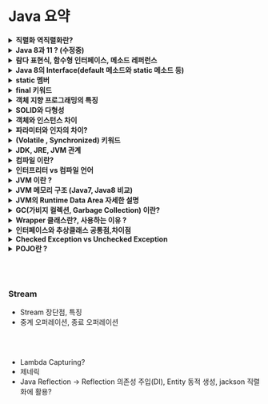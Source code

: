 # Java 요약

<details>
<summary><b>직렬화 역직렬화란?</b></summary>
<div markdown="1">

* 직렬화와 역직렬화는 자바 시스템 내부에서 사용되는 객체 또는 데이터를 외부의 자바 시스템에서도 사용할 수 있도록 
* 바이트(byte) 형태로 데이터 변환하는 작업을 의미한다.
* 직렬화란 객체를 직렬화하여 전송 가능한 형태로 만드는 것
* 반대로 역직렬화란 데이터를 읽어 객체의 형태로 만드는 것을 의미한다.

</div>
</details>


<details>
<summary><b>Java 8과 11 ? (수정중)</b></summary>
<div markdown="1">

* 둘다 LTS 버전임
* Java 8
    * Metaspace란 ?
        * JDK 8부터 Heap영역의 Permanent Generation 영역이 제거되었다.
        * 대신 Native Memory 영역에 Metaspace 영역이 추가되었다.
        * Perm은 JVM에 의해 크기가 강제되던 영역이다.
        * Metaspace는 Native memory 영역으로, OS가 자동으로 크기를 조절한다.
        * 옵션으로 Metaspace의 크기를 줄일 수도 있다.
        * 그 결과 기존과 비교해 큰 메모리 영역을 사용할 수 있게 되었다.
        * Perm 영역 크기로 인한 java.lang.OutOfMemoryError(`OOM`)은 더이상 마주칠 일이 없어짐
    * 람다 표현식 지원
        * 람다식 : 메소드를 하나의 식으로 표현한 것
        * 식별자 없이 실행할 수 있는 함수 표현식을 의미 = 익명 함수
* Java 11
    * String 관련 문자열이 좀 더 추가됨
    * 람다식의 파라미터에 var 변수를 사용할 수 있음 -> var 변수에 어노테이션을 붙일 수 있음

</div>
</details>


<details>
<summary><b>람다 표현식, 함수형 인터페이스, 메소드 레퍼런스</b></summary>
<div markdown="1">

* 람다 표현식(Lambda Expression)이란 메소드를 하나의 식으로 표현한 것
* 식별자 없이 실행할 수 있는 함수 표현식을 의미 = **익명 메소드(anonymous function)**
* 메소드를 사용하려면 클래스에 대한 인스턴스를 생성하여 내부의 메소드를 호출해야 하지만,
* 람다식을 이용하면 그렇지 않아도 메소드를 사용할 수 있음
* 기존의 불필요한 코드를 줄여주고, 작성된 코드의 가독성을 높이는 데 그 목적이 있음
* 람다 표현식은 **함수형 인터페이스(functional interface)** 에서만 가능

<br>

* 함수형 인터페이스(functional interface) : 추상메소드가 하나만 존재하는 인터페이스
* 추상메소드가 2개이상 이라면 람다식에 어떤 메소드가 들어갈지 알 수 없기 때문
* Functional Interface는 보통 직접 정의하지 않고 `java.util.function` 패키지에 정의되어 있는 Functional Interface를 사용한다.
* 기본형 함수형 인터페이스
    | **FuntionalInterface** | **method**        | **설명**                 |
    | ---------------------- | ----------------- | ------------------------ |
    | java.lang.Runnalbe     | void run()        | 매개변수, 반환 모두 없음 |
    | Supplier<T>            | T get()           | 매개변수 없음, 반환 T    |
    | Comsumer<T>            | void accept(T t)  | 매개변수 T, 반환 없음    |
    | Function<T, R>         | R apply(T t)      | 매개변수 T, 반환 R       |
    | Predicate<T>           | boolean test(T t) | 매개변수 T, 반환 boolean |

* 매개변수가 2개인 함수형 인터페이스
    | **FuntionalInterface** | **method**             | **설명**                   |
    | ---------------------- | ---------------------- | -------------------------- |
    | BiComsumer<T, U>       | void accept(T t, U u)  | 매개변수 2개, 반환 없음    |
    | BiPredicate<T, U>      | boolean test(T t, U u) | 매개변수 2개, 반환 boolean |
    | BiFunction<T, U, R>    | R apply(T t, U u)      | 매개변수 2개, 반환 R       |

* 입력과 반환이 동일한 함수형 인터페이스
    | **FuntionalInterface** | **method**        | **설명**                               |
    | ---------------------- | ----------------- | -------------------------------------- |
    | UnaryOperation<T>      | T apply(T t)      | 매개변수 1개로 반환타입과 동일         |
    | BinaryOperation<T>     | T apply(T t, T t) | 매개변수 2개, 매개변수와 반환유형 동일 |

<br>

* 메소드 레퍼런스
    * **람다 표현식에서 입력되는 값을 변경없이 바로 사용하는 경우 사용가능**
    * 입력값을 변경하지 말라는 표현방법 이기도 함
    * 변경의 여지를 없앨 수 있으므로 안정적이라고 볼 수 있음

</div>
</details>



<details>
<summary><b>Java 8의 Interface(default 메소드와 static 메소드 등)</b></summary>
<div markdown="1">

* Interface는 클래스와 달리 다중상속이 가능하다.
* 인터페이스 간의 상속 관계는 extends 키워드를 사용
* 클래스에서 인터페이스를 구현하려면 implements 키워드를 사용
* Java8 부터 default 메소드와 static 메소드를 구현할 수 있음
    * default 메소드
        * 인터페이스에서 이미 구현되어 있어 클래스에서 재정의하지 않아도 됨
        * 재정의를 할 수도 있음
    * static 메소드
        * 인스턴스 생성과 상관없이 인터페이스 타입으로 바로 호출가능한 메소드

</div>
</details>


<details>
<summary><b>static 멤버</b></summary>
<div markdown="1">

* 메소드 영역에 저장된다. -> GC가 관여하지 못함
* 프로그램의 시작과 동시에 할당되고 프로그램이 종료되어야 메모리에서 소멸된다.
* 정적 멤버
    * 정적 필드
    * 정적 메소드
        * 정적 메소드는 클래스가 메모리에 올라갈 때 정적 메소드가 자동적으로 생성
        * 정적 메소드는 인스턴스를 생성하지 않아도 호출을 할 수 있음
    * 정적 클래스
        * 외부 클래스는 정적 클래스로 만들 수 없지만 내부 클래스는 정적으로 만들 수 있음
        * 정적 내부 클래스는 외부 클래스의 비정적 멤버에 액세스 할 수 없음
        * 정적 내부 클래스는 해당 내부 클래스 멤버 변수에 액세스하기 위해 외부 클래스 참조가 필요하지 않음
        * 정적 클래스는 인스턴스화 될 수 없음. 따라서 해당 정적 내부 클래스의 메서드는 클래스 이름으로 직접 액세스 할 수 있음

</div>
</details>


<details>
<summary><b>final 키워드</b></summary>
<div markdown="1">

* 필드에 final을 사용하면 해당 필드 변경불가
* 메서드에 final을 사용하면 상속받은 클래스에서 부모의 final 메서드를 재정의 할 수 없음
* final Company company = new Company();
    * company = new Company(); : 객체를 한번 생성했다면 재생성 불가능
    * company.setName("Jerry"); : 클래스의 필드는 변경가능
* 클래스에 final을 사용하게되면, 그 final 클래스를 다른 클래스가 상속할 수 없다.

</div>
</details>


<details>
<summary><b>객체 지향 프로그래밍의 특징</b></summary>
<div markdown="1">

1. 추상화(abstraction)
2. 캡슐화(encapsulation)
3. 상속성(inheritance)
4. 다형성(polymorphism) : 여러 형태를 받아들일 수 있는 성질

</div>
</details>


<details>
<summary><b>SOLID와 다형성</b></summary>
<div markdown="1">

1. SRP : 단일 책임 원칙
2. OCP : 개방-폐쇄 원칙 
    * 확장에는 open , 변경에는 closed
3. LSP : 리스코프 치환 원칙
    * 다형성에서 하위 클래스는 인터페이스 규약을 지켜야 한다
    * ex) 자동차의 엑셀을 뒤로가도록 구현하면 안된다 -> LSP위반
4. ISP : 인터페이스 분리 원칙
    * 범용 인터페이스 하나보다 특정 클라이언트를 위한 인터페이스 여러개가 더 낫다.
    * ex) 자동차인터페이스 -> 운전 인터페이스, 정비 인터페이스로 세분화
5. DIP : 의존관계 역전 원칙
    * 왜 역전일까?
    * 추상화에 의존해야지, 구체화에 의존하면 안된다.
    * 인터페이스와 그것을 구현한 구현클래스가 있다면, 다른 클래스에서는 구현클래스가 아니라 인터페이스에 의존해야 한다.
        * 예시
        ~~~java
        @Component
        @RequiredArgsConstructor
        public class OrderServiceImpl implements OrderService {
            
            // DiscountPolicy를 상속받는 FixDiscountPolicy와 RateDiscountPolicy 가 있음
            private final DiscountPolicy discountPolicy; 
            private final MemberRepository memberRepository;
        }
        ~~~

</div>
</details>


<details>
<summary><b>객체와 인스턴스 차이</b></summary>
<div markdown="1">

* 클래스의 타입으로 선언된 것을 객체
* 메모리에 할당되어 실제로 사용되면 인스턴스
* 객체는 클래스의 인스턴스로 불림

~~~java
public static void main(String[] args) {
    Animal cat, dog; // '객체'

    // 인스턴스화
    cat = new Animal(); // cat은 Animal 클래스의 '인스턴스'(객체를 메모리에 할당)
    dog = new Animal(); // dog은 Animal 클래스의 '인스턴스'(객체를 메모리에 할당)
}
~~~

</div>
</details>


<details>
<summary><b>파라미터와 인자의 차이?</b></summary>
<div markdown="1">

* 매개변수(parameter)는 메소드를 정의할때 사용되는 변수
* 인자(Argument)는 메소드가 호출될때 넘기는 실제 값

</div>
</details>


<details>
<summary><b>(Volatile , Synchronized) 키워드</b></summary>
<div markdown="1">

* Java의 synchronized 키워드는 Thread 사이의 동기화 문제를 해결해주는 기법중 하나
* synchronized 키워드는 각 일반 Instance안에 존재하는 Monitor를 이용하여 Thread 사이의 동기화를 수행
* synchronized는 특정 Thead가 해당 블럭 전체를 lock하기 때문에 자원 낭비가 심함
    * lock을 거는데 오버헤드가 큼
    * dead-lock을 일으킬 가능성이 있음
    * 따라서 실무에서는 사용x

<br>

* 가시성 문제
    ~~~
    만약, 한 쓰레드가 변경된 값을 cache memory에서 메인메모리로 데이터를 저장하기 전에 
    다른 쓰레드에서 메인메모리의 해당 값을 읽어 변경되기 이전의 값을 처리한다면 data 불일치 문제가 발생한다.
    이러한 상황을 가시성 문제 라고 한다.
    ~~~
* 멀티쓰레드환경, 멀티코어 환경에서는 각 CPU는 메인 메모리에서 변수값을 참조하는게 아니라 각 CPU의 캐시 영역에서 메모리를 참조
* volatile keyword는 Java 변수를 Main Memory에 저장하겠다라는 것을 명시하는 것
* 매번 변수의 값을 Read, Write할 때마다 CPU cache가 아닌 Main Memory에서 읽거나 작성하는것
* Multi Thread환경에서 Thread가 변수 값을 읽어올 때 각각의 CPU Cache에 저장된 값이 다르기 때문에 변수 값 불일치 문제가 발생하기 때문
    ![](https://nesoy.github.io/assets/posts/20180609/2.png)
* volatile 키워드를 추가하게 되면 Main Memory에 저장하고 읽어오기 때문에 변수 값 불일치 문제를 해결할 수 있음
* 즉, 가시성이 보장되어야하는 변수를 cache memory에서 읽는 것이 아니라, 메인메모리 에서만 읽도록 보장하는 것
    ~~~java
    public class SharedObject {
        public volatile int counter = 0;
    }
    ~~~
* 언제(When) volatile이 적합?
    * 한 스레드만 '쓰기'하고, 나머지 스레드는 '읽기'만 하는 상황에서만 volatile을 이용한 동시성 보장이 가능하므로
    * Multi Thread 환경에서 하나의 Thread만 read & write하고 나머지 Thread가 read하는 상황에서 사용

<br>

* NonBlocking하면서 동기화 문제를 해결하기 위한 방법이 Atomic.
* Atomic의 동작 핵심원리는 바로 CAS알고리즘
* CAS는 변수의 값을 변경하기 전에 기존에 가지고 있던 값이 내가 예상하던 값과 같을 경우에만 새로운 값을 할당하는 방법
* 즉, CAS는 값을 변경하기 전에 한 번 더 확인하는 것
* Volatile 에서 설명했듯이, 메인메모리에 저장된 값과 CPU캐시에 저장된 값이 다른 경우가 있을 수 있음 (가시성문제)
* 이럴때 사용하는 것이 **CAS알고리즘**임
    * 현재 쓰레드에 저장된 값과 메인메모리에 저장된 값을 비교
    * 일치하는경우 새로운 값으로 교체되고 , 일치하지않는다면 실패하고 재시도

<br>

* Volatile 키워드가 있는데 Atomic 키워드를 사용하는 이유 ?
    * volatile 키워드는 오직 한개의 쓰레드에서 쓰기작업을할때, 그리고 다른 쓰레드는 읽기작업만을 할때 안정성을 보장
    * 하지만 AtomicInteger는 여러 쓰레드에서 읽기/쓰기작업을 병행할 수 있음.
    * 그래서 CAS 알고리즘을 사용하여 2중 안전을 기하는 방법을 사용하는 것임

</div>
</details>


<details>
<summary><b>JDK, JRE, JVM 관계</b></summary>
<div markdown="1">

* JDK, JRE, JVM
    ![](https://img1.daumcdn.net/thumb/R1280x0/?scode=mtistory2&fname=https%3A%2F%2Fblog.kakaocdn.net%2Fdn%2Fc00klf%2FbtqAjMzLyF2%2F6sU1VGp5vqAYIPLsXpakpK%2Fimg.png)
* JDK > JRE > JVM
* JDK = JRE + Development Tools
* JRE = JVM + Library Classes

</div>
</details>


<details>
<summary><b>컴파일 이란?</b></summary>
<div markdown="1">

~~~
컴파일은 인간이 이해할 수 있는 언어로 작성된 소스 코드(고수준 언어 : C, C++, Java 등)를
CPU가 이해할 수 있는 언어(저수준 언어 : 기계어)로 번역(변환)하는 작업
~~~

![](https://img1.daumcdn.net/thumb/R1280x0/?scode=mtistory2&fname=https%3A%2F%2Fblog.kakaocdn.net%2Fdn%2FGb9WO%2FbtrdpL4fvcQ%2Fspc9IYinoZhgHRmJ0l0kjK%2Fimg.png)

</div>
</details>


<details>
<summary><b>인터프리터 vs 컴파일 언어</b></summary>
<div markdown="1">

* 인터프리터 언어
    * 기계어로 변환하는 과정없이 한줄 한줄 해석하여 바로 명령어를 실행하는 언어
    * R, Python, Ruby와 같은 언어
* 컴파일 언어
    * 소스코드를 모두 기계어로 변환한 후에 JVM 같은 가상 머신에서 기계어 코드를 실행
    * 기계어로 번역하는 빌드 과정에서는 인터프리터 언어에 비해 시간이 소요
    * 하지만 런타임 상황에서는 이미 기계어로 모든 소스코드가 변환되어 있기 때문에 빠르게 실행
* java는 컴파일 언어이다.

</div>
</details>


<details>
<summary><b>JVM 이란 ?</b></summary>
<div markdown="1">

* JVM (자바 가상 머신)
* java 코드는 컴파일러를 거쳐 바이트코드(.class)로 변환이 됨
* 바이트코드는 기계어가 아니기 때문에 OS에서 바로 실행될 수 없음
* JVM은 이러한 자바 바이트코드를 OS에 따라 해석해주는 역할을 함
* 자바 프로그램이 어느 기기, 어느 운영체제 상에서도 실행될 수 있게 만들어 주는것임 => WORA(Write once run anyway)
* 자바 프로그램의 메모리를 효율적으로 관리&최적화 해줌

* 메타 데이터란? 
    * 클래스의 이름, 생성자 정보, 필드 정보, 메소드 정보, bytecode, exception table, Annotation 등
    * JVM이 해당 class에 대해서 알아야 하는 모든 정보
* Runtime Constant Pool 영역이란 ?
    * 클래스/인터페이스의 메소드, 필드, 문자열 상수등의 레퍼런스(가상주소) 가 저장됨
    * 이들의 물리적인 메모리 위치를 참조할 경우에 사용

</div>
</details>


<details>
<summary><b>JVM 메모리 구조 (Java7, Java8 비교) </b></summary>
<div markdown="1">

* 전체적인 JVM 메모리 구조와 동작방식에 대한 그림
    ![](https://velog.velcdn.com/images/hosunghan0821/post/aea3b9ab-e226-4744-833d-da1f41b2dbf2/image.png)

* JVM의 Runtime Data Area 메모리 구조(`Java 7`)
    * Java 7에서의 Runtime Data Area는 크게 **Heap, PermGen, Native Memory** 3가지 영역이 존재한다.
    * **PermGen(Permanent Generation)영역**은 위 그림의 **Method 영역**에 해당한다.
    * 위 그림의 Stack, PC Resister, Native Method Stack 영역은 **Native Memory 영역** 해당한다.
    * 위의 내용(Java 7)에 대한 자세한 메모리 구조는 아래의 그림에서 확인할 수 있다.
    ![](https://img1.daumcdn.net/thumb/R1280x0/?scode=mtistory2&fname=https%3A%2F%2Fblog.kakaocdn.net%2Fdn%2FIg9mc%2FbtrAxkQGskP%2FbRhmyeWLZAfqo25b17QRC1%2Fimg.png)

* Java 8 부터는 PermGen영역이 Metaspace로 완전히 대체되었다.
    * Java 8 부터는 Java 7의 PermGen(Method 영역)이 Metaspace로 대체되었으며 Native Memory영역에 속한다.
    * PermGen 영역은 JVM에 의해 크기가 강제되던 영역이다.
    * PermGen 영역 크기로 인해 java.lang.OutOfMemoryError(`OOM`)가 발생한다는 단점이 있었음
    * Java8부터는 PermGen의 메모리 할당방식을 바꾸어 Metaspace이라는 영역으로 대체했다. 
    * Metaspace는 Native memory 영역으로, OS가 자동으로 크기를 조절하여 공간을 확보한다.
    * 따라서 OOM 발생확률을 줄일 수 있었다. Java 8에서 바뀐 Memory 구조는 아래와 같다.
    ![](https://img1.daumcdn.net/thumb/R1280x0/?scode=mtistory2&fname=https%3A%2F%2Fblog.kakaocdn.net%2Fdn%2FcQbwRJ%2FbtrAzvcY2AP%2FAruhfLyp48u0JktHxhUnzK%2Fimg.png)

* Java7, Java8 의 간단한 JVM 메모리 구조
    * C Heap = Native Stack(=Native Method Stack)
    * Thread Stack = Stack 영역
    * Java 7의 JVM
    ![](https://becomeweasel.me/static/51f2865401bf42f831eebc6e076cd1cf/6c2f2/jvm7.png)
    * Java 8의 JVM
    ![](https://becomeweasel.me/static/bb5245914008655bff34d9e7e26c4ef6/c8e86/jvm8.png)

</div>
</details>


<details>
<summary><b>JVM의 Runtime Data Area 자세한 설명</b></summary>
<div markdown="1">

* Java7의 JVM 구조
    ![](https://img1.daumcdn.net/thumb/R1280x0/?scode=mtistory2&fname=https%3A%2F%2Fblog.kakaocdn.net%2Fdn%2FIg9mc%2FbtrAxkQGskP%2FbRhmyeWLZAfqo25b17QRC1%2Fimg.png)

* Java8의 JVM 구조
    ![](https://img1.daumcdn.net/thumb/R1280x0/?scode=mtistory2&fname=https%3A%2F%2Fblog.kakaocdn.net%2Fdn%2FcQbwRJ%2FbtrAzvcY2AP%2FAruhfLyp48u0JktHxhUnzK%2Fimg.png)

1. Method area
~~~
모든 쓰레드가 공유하는 메모리 영역입니다. 
메소드 영역은 클래스, 인터페이스, 메소드, 필드, Static 변수 등의 바이트 코드를 보관합니다.
~~~

2. Heap area
~~~
모든 쓰레드가 공유하며, new 키워드로 생성된 객체와 배열이 생성되는 영역입니다. 
또한, 메소드 영역에 로드된 클래스만 생성이 가능하고 
Garbage Collector가 참조되지 않는 메모리를 확인하고 제거하는 영역입니다.
~~~

3. Stack area
~~~
메서드 호출 시마다 각각의 스택 프레임(그 메서드만을 위한 공간)이 생성합니다. 
그리고 메서드 안에서 사용되는 값들을 저장하고, 
호출된 메서드의 매개변수, 지역변수, 리턴 값 및 연산 시 일어나는 값들을 임시로 저장합니다. 
마지막으로, 메서드 수행이 끝나면 프레임별로 삭제합니다.
~~~

4. PC Register
~~~
쓰레드가 시작될 때 생성되며, 생성될 때마다 생성되는 공간으로 쓰레드마다 하나씩 존재합니다. 
쓰레드가 어떤 부분을 무슨 명령으로 실행해야할 지에 대한 기록을 하는 부분으로 
현재 수행중인 JVM 명령의 주소를 갖습니다.
~~~

5. Native method stack
~~~
자바 외 언어로 작성된 네이티브 코드를 위한 메모리 영역입니다.
~~~

</div>
</details>


<details>
<summary><b>GC(가비지 컬렉션, Garbage Collection) 이란?</b></summary>
<div markdown="1">

* [참고1](https://llnote.tistory.com/709), [참고2](https://d2.naver.com/helloworld/1329), [참고3](https://mirinae312.github.io/develop/2018/06/04/jvm_gc.html)
* [참고](https://beststar-1.tistory.com/15#%EA%B0%80%EB%B9%84%EC%A7%80_%EC%BB%AC%EB%A0%89%EC%85%98(Garbage_Collection))
* [참고](https://code-factory.tistory.com/48)
* [G1GC vs ZGC](https://huisam.tistory.com/entry/jvmgc)
* 가비지 컬렉터의 전제조건
    * 대부분의 객체는 금방 접근 불가능 상태(unreachable)가 된다.
    * 오래된 객체에서 젊은 객체로의 참조는 아주 적게 존재한다.
* stop-the-world란, GC을 실행하기 위해 JVM이 애플리케이션 실행을 멈추는 것
* stop-the-world가 발생하면 GC를 실행하는 쓰레드를 제외한 나머지 쓰레드는 모두 작업을 멈추고 GC작업 완료후 다시 시작
* Heap 메모리 : Eden, Survivor1/2, Old, Metaspace
    * Heap메모리에서 GC 동작방식, Java11에서의 메모리 상태에 따른 GC동작 방식 복잡함 -> 위 링크 참고
* 가비지 컬렉션의 발전
    * Mark ans Sweep 부터 Java11의 G1 GC, Java15의 ZGC까지의 발전방식(멀티스레드, 알고리즘 개선, STW줄이기위한 방법 등)
    * 너무 복잡함, 위링크들 참고

</div>
</details>


<details>
<summary><b>Wrapper 클래스란?, 사용하는 이유 ?</b></summary>
<div markdown="1">

* 기본 타입의 데이터를 객체로 바꿀필요가 있을때 Wrapper 클래스를 사용
* 기본타입(primitive type)을 참조타입(reference type)으로 만드는것을 박싱, 반대를 언박싱 이라고 함
* 사용하는 이유
    1. 기본 데이터 타입을 Object로 변환할 수 있다.
    2. java.util 패키지의 클래스는 객체만 처리하므로 Wrapper class는 이 경우에도 도움이 된다.
    3. ArrayList 등과 같은 Collection Framework의 데이터 구조는 기본 타입이 아닌 객체만 저장하게 되고, Wrapper class를 사용하여 자동박싱/언박싱이 일어난다.
    4. 멀티스레딩에서 동기화를 지원하려면 객체가 필요하다.

</div>
</details>


<details>
<summary><b>인터페이스와 추상클래스 공통점,차이점</b></summary>
<div markdown="1">

* 공통점 : 상속(extends)받거나, 구현(implements)하는 Class가 Abstract Method를 구현하도록 강제하는 공통점을 가지고 있다.
* 차이점
    * Interface는 부모, 자식 관계인 상속 관계에 얽메이지 않고, 공통 기능이 필요 할때 (다형성과 관련)
    * Abstract Class는 상속 관계에서 부모 Class(여기서는 Abstract Class)를 상속받는 자식 Class들 간에 공통 기능을 각각 구현(상속과 관련)

</div>
</details>


<details>
<summary><b>Checked Exception vs Unchecked Exception</b></summary>
<div markdown="1">

* Checked Exception은 컴파일 단계에서 발생하는 Exception으로 반드시 예외처리를 해야함 (try/catch)
* UnChecked Exception은 런타임 단계에서 발생하는 Exception으로 예외처리를 강제하지 않음 (논리오류 포함)

</div>
</details>


<details>
<summary><b>POJO란 ?</b></summary>
<div markdown="1">

* POJO(Plain Old Java Object) 란?
* 객체지향적인 원리에 충실하면서, 환경과 기술에 종속되지 않고 필요에 따라 재활용될 수 있는 방식으로 설계된 오브젝트

</div>
</details>

<br><br>

### Stream
* Stream 장단점, 특징
* 중계 오퍼레이션, 종료 오퍼레이션

<br><br>

* Lambda Capturing?
* 제네릭
* Java Reflection -> Reflection 의존성 주입(DI), Entity 동적 생성, jackson 직렬화에 활용?